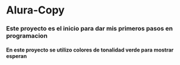 # Alura-Copy

### Este proyecto es el inicio para dar mis primeros pasos en programacion

#### En este proyecto se utilizo colores de tonalidad verde para mostrar esperan
